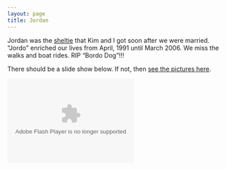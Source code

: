 ```yaml
---
layout: page
title: Jordan
---
```

Jordan was the [sheltie](http://www.wisheltierescue.com/) that Kim and I got soon after we were married.  “Jordo” enriched our lives from April, 1991 until March 2006. We miss the walks and boat rides.  RIP “Bordo Dog”!!!

There should be a slide show below.  If not, then [see the pictures here](https://picasaweb.google.com/107081804861686762583/Jordan02?authuser=0&authkey=Gv1sRgCIuChLXimretdA&feat=directlink).

<embed type="application/x-shockwave-flash" src="https://photos.gstatic.com/media/slideshow.swf" width="288" height="192" flashvars="host=picasaweb.google.com&hl=en_US&feat=flashalbum&RGB=0x000000&feed=https%3A%2F%2Fpicasaweb.google.com%2Fdata%2Ffeed%2Fapi%2Fuser%2F107081804861686762583%2Falbumid%2F6196708691778223153%3Falt%3Drss%26kind%3Dphoto%26authkey%3DGv1sRgCIuChLXimretdA%26hl%3Den_US" pluginspage="http://www.macromedia.com/go/getflashplayer"></embed>

